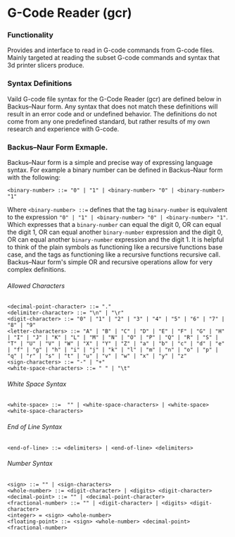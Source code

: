 # G-Code Reader (gcr)

### Functionality
Provides and interface to read in G-code commands from G-code files. Mainly targeted at reading the subset G-code commands and syntax that 3d printer slicers produce.

### Syntax Definitions
Vaild G-code file syntax for the G-Code Reader (gcr) are defined below in Backus–Naur form. Any syntax that does not match these definitions will result in an error code and or undefined behavior. The definitions do not come from any one predefined standard, but rather results of my own research and experience with G-code.

### Backus–Naur Form Exmaple.
Backus–Naur form is a simple and precise way of expressing language syntax. For example a binary number can be defined in Backus–Naur form with the following:
```
<binary-number> ::= "0" | "1" | <binary-number> "0" | <binary-number> "1"
```
Where ```<binary-number> ::=``` defines that the tag ```binary-number``` is equivalent to the expression ```"0" | "1" | <binary-number> "0" | <binary-number> "1"```. Which expresses that a ```binary-number``` can equal the digit 0, OR can equal the digit 1, OR can equal another ```binary-number``` expression and the digit 0, OR can equal another ```binary-number``` expression and the digit 1. It is helpful to think of the plain symbols as functioning like a recursive functions base case, and the tags as functioning like a recursive functions recursive call. Backus–Naur form's simple OR and recursive operations allow for very complex definitions.

###### Allowed Characters
```
<decimal-point-character> ::= "."
<delimiter-character> ::= "\n" | "\r"
<digit-character> ::= "0" | "1" | "2" | "3" | "4" | "5" | "6" | "7" | "8" | "9"
<letter-characters> ::= "A" | "B" | "C" | "D" | "E" | "F" | "G" | "H" | "I" | "J" | "K" | "L" | "M" | "N" | "O" | "P" | "Q" | "R" | "S" | "T" | "U" | "V" | "W" | "X" | "Y" | "Z" | "a" | "b" | "c" | "d" | "e" | "f" | "g" | "h" | "i" | "j" | "k" | "l" | "m" | "n" | "o" | "p" | "q" | "r" | "s" | "t" | "u" | "v" | "w" | "x" | "y" | "z"
<sign-characters> ::= "-" | "+"
<white-space-characters> ::= " " | "\t"
```

###### White Space Syntax
```
<white-space> ::=  "" | <white-space-characters> | <white-space> <white-space-characters>
```

###### End of Line Syntax
```
<end-of-line> ::= <delimiters> | <end-of-line> <delimiters>
```

###### Number Syntax
```
<sign> ::= "" | <sign-characters>
<whole-number> ::= <digit-character> | <digits> <digit-character>
<decimal-point> ::= "" | <decimal-point-character>
<fractional-number> ::= "" | <digit-character> | <digits> <digit-character>
<integer> = <sign> <whole-number>
<floating-point> ::= <sign> <whole-number> <decimal-point> <fractional-number>
```
